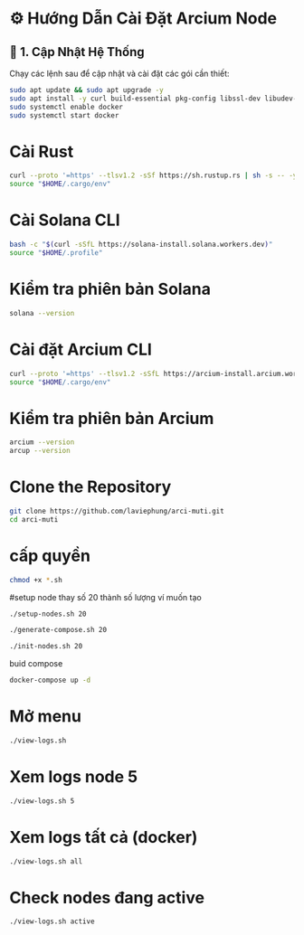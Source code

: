 # ⚙️ Hướng Dẫn Cài Đặt Arcium Node

## 🧩 1. Cập Nhật Hệ Thống

Chạy các lệnh sau để cập nhật và cài đặt các gói cần thiết:

```bash
sudo apt update && sudo apt upgrade -y
sudo apt install -y curl build-essential pkg-config libssl-dev libudev-dev git docker.io docker-compose openssl
sudo systemctl enable docker
sudo systemctl start docker
````
# Cài Rust
```bash
curl --proto '=https' --tlsv1.2 -sSf https://sh.rustup.rs | sh -s -- -y
source "$HOME/.cargo/env"
````

# Cài Solana CLI
```bash
bash -c "$(curl -sSfL https://solana-install.solana.workers.dev)"
source "$HOME/.profile"
````

# Kiểm tra phiên bản Solana
```bash
solana --version
````
# Cài đặt Arcium CLI
```bash
curl --proto '=https' --tlsv1.2 -sSfL https://arcium-install.arcium.workers.dev/ | bash
source "$HOME/.cargo/env"
````

# Kiểm tra phiên bản Arcium
```bash
arcium --version
arcup --version
````
# Clone the Repository
```bash
git clone https://github.com/laviephung/arci-muti.git
cd arci-muti
````
# cấp quyền
```bash
chmod +x *.sh
````
#setup node
thay số 20 thành số lượng ví muốn tạo
```bash
./setup-nodes.sh 20
````
```bash
./generate-compose.sh 20
````
```bash
./init-nodes.sh 20
````
buid compose
```bash
docker-compose up -d
````
# Mở menu
```bash
./view-logs.sh
````

# Xem logs node 5
```bash
./view-logs.sh 5
````

# Xem logs tất cả (docker)
```bash
./view-logs.sh all
````
# Check nodes đang active
```bash
./view-logs.sh active
````











